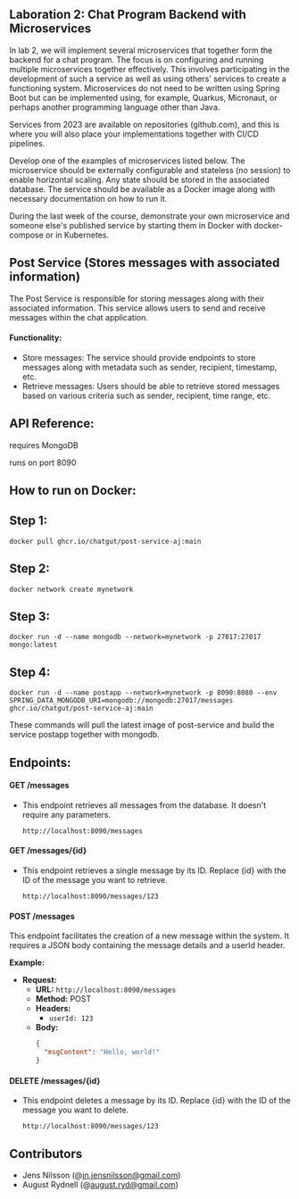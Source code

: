 ## Laboration 2: Chat Program Backend with Microservices

In lab 2, we will implement several microservices that together form the backend for a chat program. The focus is on configuring and running multiple microservices together effectively. This involves participating in the development of such a service as well as using others' services to create a functioning system. Microservices do not need to be written using Spring Boot but can be implemented using, for example, Quarkus, Micronaut, or perhaps another programming language other than Java.

Services from 2023 are available on repositories (github.com), and this is where you will also place your implementations together with CI/CD pipelines.

Develop one of the examples of microservices listed below. The microservice should be externally configurable and stateless (no session) to enable horizontal scaling. Any state should be stored in the associated database. The service should be available as a Docker image along with necessary documentation on how to run it.

During the last week of the course, demonstrate your own microservice and someone else's published service by starting them in Docker with docker-compose or in Kubernetes.

## Post Service (Stores messages with associated information)

The Post Service is responsible for storing messages along with their associated information. This service allows users to send and receive messages within the chat application.

#### Functionality:
- Store messages: The service should provide endpoints to store messages along with metadata such as sender, recipient, timestamp, etc.
- Retrieve messages: Users should be able to retrieve stored messages based on various criteria such as sender, recipient, time range, etc.

## API Reference:

requires MongoDB

runs on port 8090

## How to run on Docker:

## Step 1:

```
docker pull ghcr.io/chatgut/post-service-aj:main
```

## Step 2:

```
docker network create mynetwork
```

## Step 3:

```
docker run -d --name mongodb --network=mynetwork -p 27017:27017 mongo:latest
```

## Step 4:

```
docker run -d --name postapp --network=mynetwork -p 8090:8080 --env SPRING_DATA_MONGODB_URI=mongodb://mongodb:27017/messages ghcr.io/chatgut/post-service-aj:main
```


These commands will pull the latest image of post-service and build the service postapp together with mongodb.


## Endpoints:
#### GET /messages
- This endpoint retrieves all messages from the database. It doesn't require any parameters.

    ```
    http://localhost:8090/messages
    ```
#### GET /messages/{id}
- This endpoint retrieves a single message by its ID. Replace {id} with the ID of the message you want to retrieve.  

    ```
    http://localhost:8090/messages/123
    ```
    
#### POST /messages

This endpoint facilitates the creation of a new message within the system. It requires a JSON body containing the message details and a userId header.

**Example:**
- **Request:**
  - **URL:** `http://localhost:8090/messages`
  - **Method:** POST
  - **Headers:**
    - `userId: 123`
  - **Body:**
    ```json
    {
      "msgContent": "Hello, world!"
    }
    ```
    
#### DELETE /messages/{id}
- This endpoint deletes a message by its ID. Replace {id} with the ID of the message you want to delete.

    ```
    http://localhost:8090/messages/123
    ```

## Contributors
- Jens Nilsson (@jn.jensnilsson@gmail.com)
- August Rydnell (@august.ryd@gmail.com)


    
